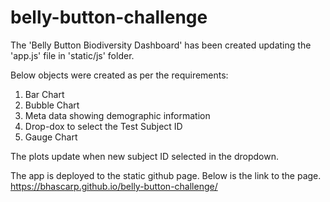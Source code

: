 # belly-button-challenge

The 'Belly Button Biodiversity Dashboard' has been created updating the 'app.js' file in 'static/js' folder.

Below objects were created as per the requirements:

1. Bar Chart
2. Bubble Chart
3. Meta data showing demographic information
4. Drop-dox to select the Test Subject ID
5. Gauge Chart

The plots update when new subject ID selected in the dropdown.

The app is deployed to the static github page. Below is the link to the page.
https://bhascarp.github.io/belly-button-challenge/


